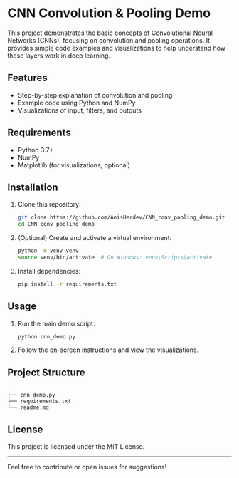 # CNN Convolution & Pooling Demo

This project demonstrates the basic concepts of Convolutional Neural Networks (CNNs), focusing on convolution and pooling operations. It provides simple code examples and visualizations to help understand how these layers work in deep learning.

## Features

- Step-by-step explanation of convolution and pooling
- Example code using Python and NumPy
- Visualizations of input, filters, and outputs

## Requirements

- Python 3.7+
- NumPy
- Matplotlib (for visualizations, optional)

## Installation

1. Clone this repository:
    ```bash
    git clone https://github.com/AnisHerdev/CNN_conv_pooling_demo.git
    cd CNN_conv_pooling_demo
    ```

2. (Optional) Create and activate a virtual environment:
    ```bash
    python -m venv venv
    source venv/bin/activate  # On Windows: venv\Scripts\activate
    ```

3. Install dependencies:
    ```bash
    pip install -r requirements.txt
    ```

## Usage

1. Run the main demo script:
    ```bash
    python cnn_demo.py
    ```

2. Follow the on-screen instructions and view the visualizations.

## Project Structure

```
.
├── cnn_demo.py
├── requirements.txt
└── readme.md
```

## License

This project is licensed under the MIT License.

---

Feel free to contribute or open issues for suggestions!